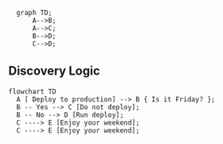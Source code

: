 ```mermaid
  graph TD;
      A-->B;
      A-->C;
      B-->D;
      C-->D;
```

## Discovery Logic

```mermaid
flowchart TD
  A [ Deploy to production] --> B { Is it Friday? };
  B -- Yes --> C [Do not deploy];
  B -- No --> D [Run deploy];
  C ----> E [Enjoy your weekend];
  C ----> E [Enjoy your weekend];
```
